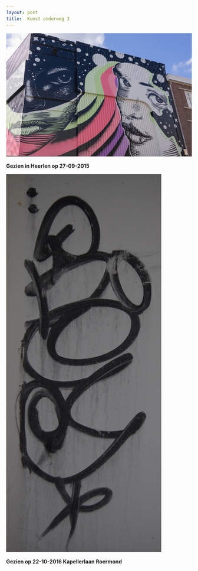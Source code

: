 ```yaml
---
layout: post
title:  Kunst onderweg 3
---
```

![](/img/IMGP5262.jpg)

**Gezien in Heerlen op 27-09-2015**

![](/img/Kapellerlaan.jpg)

**Gezien op 22-10-2016 Kapellerlaan Roermond**
